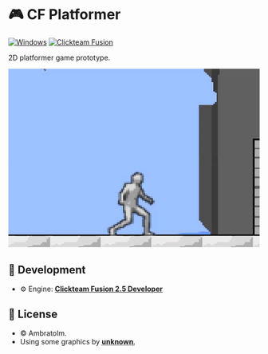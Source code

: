 # 🎮 CF Platformer

[![Windows](https://img.shields.io/badge/Windows-blue?logo=windows)](https://github.com/topics/windows)
[![Clickteam Fusion](https://img.shields.io/badge/Clickteam%20Fusion-2.5-blue?logo=cplusplus)](https://github.com/topics/clickteam-fusion)

2D platformer game prototype.

![Screenshot](./screenshot.gif?raw=true)

## 🚀 Development
- ⚙️ Engine: [**Clickteam Fusion 2.5 Developer**](https://www.clickteam.com/clickteam-fusion-2-5-developer)

## 📄 License
- &copy; Ambratolm.
- Using some graphics by <abbr title="Please inform if you identify the creator">**unknown**.</abbr>
